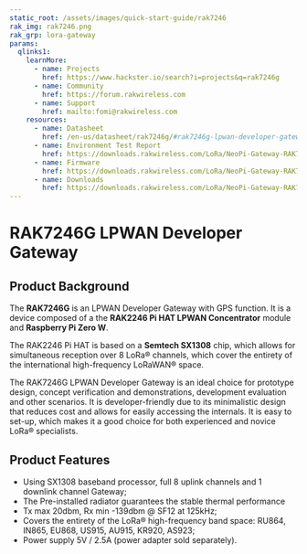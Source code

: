 ```yaml
---
static_root: /assets/images/quick-start-guide/rak7246
rak_img: rak7246.png
rak_grp: lora-gateway
params:
  qlinks1:
    learnMore:
      - name: Projects
        href: https://www.hackster.io/search?i=projects&q=rak7246g
      - name: Community
        href: https://forum.rakwireless.com
      - name: Support
        href: mailto:fomi@rakwireless.com
    resources:
      - name: Datasheet
        href: /en-us/datasheet/rak7246g/#rak7246g-lpwan-developer-gateway
      - name: Environment Test Report
        href: https://downloads.rakwireless.com/LoRa/NeoPi-Gateway-RAK7246/Hardware_Specification/RAK7246G_Environment_Test_Report.pdf
      - name: Firmware
        href: https://downloads.rakwireless.com/LoRa/NeoPi-Gateway-RAK7246/Firmware/RAK7246_Latest_Firmware.zip 
      - name: Downloads
        href: https://downloads.rakwireless.com/LoRa/NeoPi-Gateway-RAK7246/
---
```


# RAK7246G LPWAN Developer Gateway

<rk-img
  :src="`${$frontmatter.static_root}/rak7246.jpg`"
  width="100%"
  figure-number="1"
  caption="RAK7246G LPWAN Developer Gateway"
/>

## Product Background

The **RAK7246G** is an LPWAN Developer Gateway with GPS function. It is a device composed of a the **RAK2246 Pi HAT LPWAN Concentrator** module and **Raspberry Pi Zero W**.

The RAK2246 Pi HAT is based on a **Semtech SX1308** chip, which allows for simultaneous reception over 8 LoRa® channels, which cover the entirety of the international high-frequency LoRaWAN® space.

The RAK7246G LPWAN Developer Gateway is an ideal choice for prototype design, concept verification and demonstrations, development evaluation and other scenarios. It is developer-friendly due to its minimalistic design that reduces cost and allows for easily accessing the internals. It is easy to set-up, which makes it a good choice for both experienced and novice LoRa® specialists.

<rk-btn
  src="quick-start-guide.html"
  label="Set up Your RAK7246G LPWAN Developer Gateway"
/>

<rk-quick-links :params="$page.frontmatter.params.qlinks1" />

## Product Features

- Using SX1308 baseband processor, full 8 uplink channels and 1 downlink channel Gateway;
- The Pre-installed radiator guarantees the stable thermal performance
- Tx max 20dbm, Rx min -139dbm @ SF12 at 125kHz;
- Covers the entirety of the LoRa® high-frequency band space: RU864, IN865, EU868, US915, AU915, KR920, AS923;
- Power supply 5V / 2.5A (power adapter sold separately).
